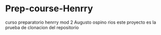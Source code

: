 # Prep-course-Henrry
curso preparatorio  henrry mod 2
Augusto ospino rios 
este proyecto es la prueba de clonacion del repositorio 